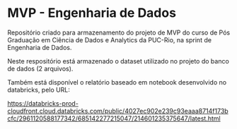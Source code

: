 # MVP - Engenharia de Dados

Repositório criado para armazenamento do projeto de MVP do curso de Pós Graduação em Ciência de Dados e Analytics da PUC-Rio, na sprint de Engenharia de Dados.

Neste respositório está armazenado o dataset utilizado no projeto do banco de dados (2 arquivos).

Também está disponível o relatório baseado em notebook desenvolvido no databricks, pelo URL:

https://databricks-prod-cloudfront.cloud.databricks.com/public/4027ec902e239c93eaaa8714f173bcfc/2961120588177342/685142277215047/214601235375647/latest.html
